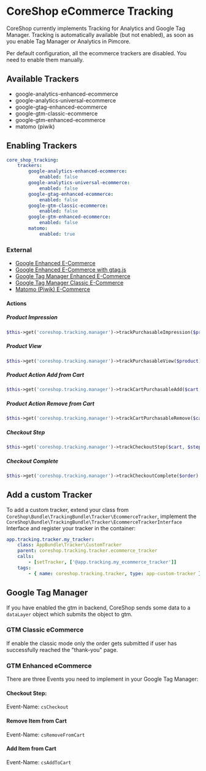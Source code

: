 # CoreShop eCommerce Tracking

CoreShop currently implements Tracking for Analytics and Google Tag Manager.
Tracking is automatically available (but not enabled), as soon as you enable Tag Manager or Analytics in Pimcore.

Per default configuration, all the ecommerce trackers are disabled. You need to enable them manually.

## Available Trackers

 * google-analytics-enhanced-ecommerce
 * google-analytics-universal-ecommerce
 * google-gtag-enhanced-ecommerce
 * google-gtm-classic-ecommerce
 * google-gtm-enhanced-ecommerce
 * matomo (piwik)

## Enabling Trackers

```yml
core_shop_tracking:
    trackers:
        google-analytics-enhanced-ecommerce:
            enabled: false
        google-analytics-universal-ecommerce:
            enabled: false
        google-gtag-enhanced-ecommerce:
            enabled: false
        google-gtm-classic-ecommerce:
            enabled: false
        google-gtm-enhanced-ecommerce:
            enabled: false
        matomo:
            enabled: true
```

### External
- [Google Enhanced E-Commerce](https://developers.google.com/analytics/devguides/collection/analyticsjs/enhanced-ecommerce)
- [Google Enhanced E-Commerce with gtag.js](https://developers.google.com/analytics/devguides/collection/gtagjs/enhanced-ecommerce)
- [Google Tag Manager Enhanced E-Commerce](https://developers.google.com/tag-manager/enhanced-ecommerce)
- [Google Tag Manager Classic E-Commerce](https://support.google.com/tagmanager/answer/6107169?hl=en)
- [Matomo (Piwik) E-Commerce](https://matomo.org/docs/ecommerce-analytics/)

#### Actions

##### Product Impression
```php
$this->get('coreshop.tracking.manager')->trackPurchasableImpression($product);
```

##### Product View
```php
$this->get('coreshop.tracking.manager')->trackPurchasableView($product);
```

##### Product Action Add from Cart
```php
$this->get('coreshop.tracking.manager')->trackCartPurchasableAdd($cart, $product);
```

##### Product Action Remove from Cart
```php
$this->get('coreshop.tracking.manager')->trackCartPurchasableRemove($cart, $product);
```

##### Checkout Step
```php
$this->get('coreshop.tracking.manager')->trackCheckoutStep($cart, $stepIdentifier, $isFirstStep, $checkoutOption)
```

##### Checkout Complete
```php
$this->get('coreshop.tracking.manager')->trackCheckoutComplete($order)
```

## Add a custom Tracker
To add a custom tracker, extend your class from `CoreShop\Bundle\TrackingBundle\Tracker\EcommerceTracker`, implement the `CoreShop\Bundle\TrackingBundle\Tracker\EcommerceTrackerInterface` Interface and register your tracker in the container:

```yaml
app.tracking.tracker.my_tracker:
    class: AppBundle\Tracker\CustomTracker
    parent: coreshop.tracking.tracker.ecommerce_tracker
    calls:
        - [setTracker, ['@app.tracking.my_ecommerce_tracker']]
    tags:
        - { name: coreshop.tracking.tracker, type: app-custom-tracker }
```

## Google Tag Manager
If you have enabled the gtm in backend, CoreShop sends some data to a `dataLayer` object which submits the object to gtm.

### GTM Classic eCommerce
If enable the classic mode only the order gets submitted if user has successfully reached the "thank-you" page.

### GTM Enhanced eCommerce
There are three Events you need to implement in your Google Tag Manager:

#### Checkout Step:
Event-Name: `csCheckout`

#### Remove Item from Cart
Event-Name: `csRemoveFromCart`

#### Add Item from Cart
Event-Name: `csAddToCart`
